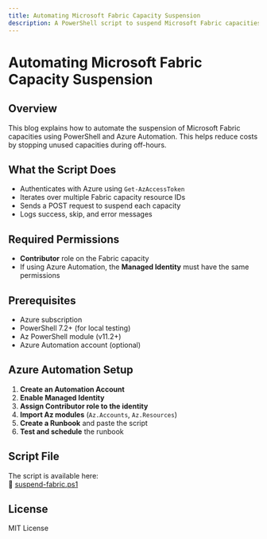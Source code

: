```yaml
---
title: Automating Microsoft Fabric Capacity Suspension
description: A PowerShell script to suspend Microsoft Fabric capacities using Azure Automation
---
```


# Automating Microsoft Fabric Capacity Suspension

## Overview

This blog explains how to automate the suspension of Microsoft Fabric capacities using PowerShell and Azure Automation. This helps reduce costs by stopping unused capacities during off-hours.

## What the Script Does

- Authenticates with Azure using `Get-AzAccessToken`
- Iterates over multiple Fabric capacity resource IDs
- Sends a POST request to suspend each capacity
- Logs success, skip, and error messages

## Required Permissions

- **Contributor** role on the Fabric capacity
- If using Azure Automation, the **Managed Identity** must have the same permissions

## Prerequisites

- Azure subscription
- PowerShell 7.2+ (for local testing)
- Az PowerShell module (v11.2+)
- Azure Automation account (optional)

## Azure Automation Setup

1. **Create an Automation Account**
2. **Enable Managed Identity**
3. **Assign Contributor role to the identity**
4. **Import Az modules** (`Az.Accounts`, `Az.Resources`)
5. **Create a Runbook** and paste the script
6. **Test and schedule** the runbook

## Script File

The script is available here:  
📁 [suspend-fabric.ps1](/suspend-fabric.ps1)

## License

MIT License
